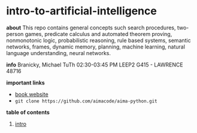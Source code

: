 # intro-to-artificial-intelligence

**about**
This repo contains general concepts such search procedures, two-person games, predicate calculus and automated theorem proving, nonmonotonic logic, probabilistic reasoning, rule based systems, semantic networks, frames, dynamic memory, planning, machine learning, natural language understanding, neural networks.

**info**
Branicky, Michael
TuTh 02:30-03:45 PM LEEP2 G415 - LAWRENCE
48716

**important links**
- <a href="aima.cs.berkeley.edu">book website</a>
- `git clone https://github.com/aimacode/aima-python.git`

**table of contents**

1.  [intro](./01-intro/README.md)
